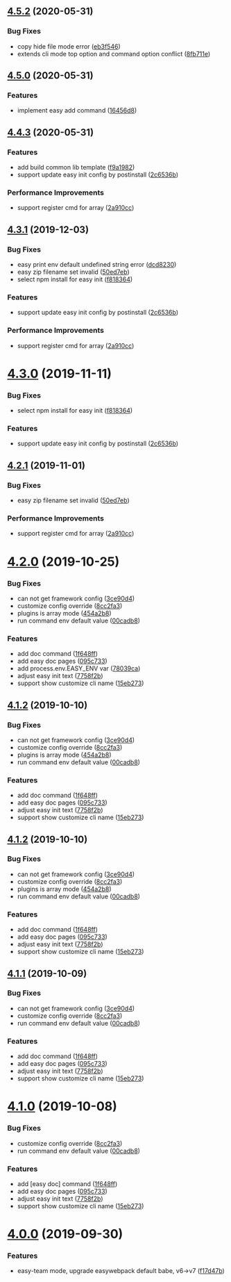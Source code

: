 <a name="4.5.2"></a>
## [4.5.2](https://github.com/easy-team/easywebpack-cli/compare/4.5.1...4.5.2) (2020-05-31)

### Bug Fixes

* copy hide file mode error ([eb3f546](https://github.com/easy-team/easywebpack-cli/commit/eb3f546))
* extends cli mode top option and command option conflict ([8fb711e](https://github.com/easy-team/easywebpack-cli/commit/8fb711e))


<a name="4.5.0"></a>
## [4.5.0](https://github.com/easy-team/easywebpack-cli/compare/4.4.3...4.5.0) (2020-05-31)

### Features

* implement easy add command ([16456d8](https://github.com/easy-team/easywebpack-cli/commit/16456d8))


<a name="4.4.3"></a>
## [4.4.3](https://github.com/easy-team/easywebpack-cli/compare/4.2.0...4.4.3) (2020-05-31)

### Features

* add build common lib template ([f9a1982](https://github.com/easy-team/easywebpack-cli/commit/f9a1982))
* support update easy init config by postinstall ([2c6536b](https://github.com/easy-team/easywebpack-cli/commit/2c6536b))


### Performance Improvements

* support register cmd for array ([2a910cc](https://github.com/easy-team/easywebpack-cli/commit/2a910cc))



<a name="4.3.1"></a>
## [4.3.1](https://github.com/easy-team/easywebpack-cli/compare/4.2.0...4.3.1) (2019-12-03)


### Bug Fixes

* easy print env default undefined string error ([dcd8230](https://github.com/easy-team/easywebpack-cli/commit/dcd8230))
* easy zip filename set invalid ([50ed7eb](https://github.com/easy-team/easywebpack-cli/commit/50ed7eb))
* select npm install for easy init ([f818364](https://github.com/easy-team/easywebpack-cli/commit/f818364))


### Features

* support update easy init config by postinstall ([2c6536b](https://github.com/easy-team/easywebpack-cli/commit/2c6536b))


### Performance Improvements

* support register cmd for array ([2a910cc](https://github.com/easy-team/easywebpack-cli/commit/2a910cc))



<a name="4.3.0"></a>
# [4.3.0](https://github.com/easy-team/easywebpack-cli/commit/2c6536b0855464ab71f59dcdcfdd7915ffc5c79c) (2019-11-11)


### Bug Fixes

* select npm install for easy init ([f818364](https://github.com/easy-team/easywebpack-cli/commit/f818364))


### Features

* support update easy init config by postinstall ([2c6536b](https://github.com/easy-team/easywebpack-cli/commit/2c6536b))


<a name="4.2.1"></a>
## [4.2.1](https://github.com/easy-team/easywebpack-cli/compare/4.2.0...4.2.1) (2019-11-01)


### Bug Fixes

* easy zip filename set invalid ([50ed7eb](https://github.com/easy-team/easywebpack-cli/commit/50ed7eb))


### Performance Improvements

* support register cmd for array ([2a910cc](https://github.com/easy-team/easywebpack-cli/commit/2a910cc))



<a name="4.2.0"></a>
# [4.2.0](https://github.com/easy-team/easywebpack-cli/compare/4.5.1...4.2.0) (2019-10-25)


### Bug Fixes

* can not get framework config ([3ce90d4](https://github.com/easy-team/easywebpack-cli/commit/3ce90d4))
* customize config override ([8cc2fa3](https://github.com/easy-team/easywebpack-cli/commit/8cc2fa3))
* plugins is array mode ([454a2b8](https://github.com/easy-team/easywebpack-cli/commit/454a2b8))
* run command env default value ([00cadb8](https://github.com/easy-team/easywebpack-cli/commit/00cadb8))


### Features

* add doc command ([1f648ff](https://github.com/easy-team/easywebpack-cli/commit/1f648ff))
* add easy doc pages ([095c733](https://github.com/easy-team/easywebpack-cli/commit/095c733))
* add process.env.EASY_ENV var ([78039ca](https://github.com/easy-team/easywebpack-cli/commit/78039ca))
* adjust easy init text ([7758f2b](https://github.com/easy-team/easywebpack-cli/commit/7758f2b))
* support show customize cli name ([15eb273](https://github.com/easy-team/easywebpack-cli/commit/15eb273))



<a name="4.1.2"></a>
## [4.1.2](https://github.com/easy-team/easywebpack-cli/compare/4.5.1...4.1.2) (2019-10-10)


### Bug Fixes

* can not get framework config ([3ce90d4](https://github.com/easy-team/easywebpack-cli/commit/3ce90d4))
* customize config override ([8cc2fa3](https://github.com/easy-team/easywebpack-cli/commit/8cc2fa3))
* plugins is array mode ([454a2b8](https://github.com/easy-team/easywebpack-cli/commit/454a2b8))
* run command env default value ([00cadb8](https://github.com/easy-team/easywebpack-cli/commit/00cadb8))


### Features

* add doc command ([1f648ff](https://github.com/easy-team/easywebpack-cli/commit/1f648ff))
* add easy doc pages ([095c733](https://github.com/easy-team/easywebpack-cli/commit/095c733))
* adjust easy init text ([7758f2b](https://github.com/easy-team/easywebpack-cli/commit/7758f2b))
* support show customize cli name ([15eb273](https://github.com/easy-team/easywebpack-cli/commit/15eb273))



<a name="4.1.2"></a>
## [4.1.2](https://github.com/easy-team/easywebpack-cli/compare/4.5.1...4.1.2) (2019-10-10)


### Bug Fixes

* can not get framework config ([3ce90d4](https://github.com/easy-team/easywebpack-cli/commit/3ce90d4))
* customize config override ([8cc2fa3](https://github.com/easy-team/easywebpack-cli/commit/8cc2fa3))
* plugins is array mode ([454a2b8](https://github.com/easy-team/easywebpack-cli/commit/454a2b8))
* run command env default value ([00cadb8](https://github.com/easy-team/easywebpack-cli/commit/00cadb8))


### Features

* add doc command ([1f648ff](https://github.com/easy-team/easywebpack-cli/commit/1f648ff))
* add easy doc pages ([095c733](https://github.com/easy-team/easywebpack-cli/commit/095c733))
* adjust easy init text ([7758f2b](https://github.com/easy-team/easywebpack-cli/commit/7758f2b))
* support show customize cli name ([15eb273](https://github.com/easy-team/easywebpack-cli/commit/15eb273))



<a name="4.1.1"></a>
## [4.1.1](https://github.com/easy-team/easywebpack-cli/compare/4.5.1...4.1.1) (2019-10-09)


### Bug Fixes

* can not get framework config ([3ce90d4](https://github.com/easy-team/easywebpack-cli/commit/3ce90d4))
* customize config override ([8cc2fa3](https://github.com/easy-team/easywebpack-cli/commit/8cc2fa3))
* run command env default value ([00cadb8](https://github.com/easy-team/easywebpack-cli/commit/00cadb8))


### Features

* add doc command ([1f648ff](https://github.com/easy-team/easywebpack-cli/commit/1f648ff))
* add easy doc pages ([095c733](https://github.com/easy-team/easywebpack-cli/commit/095c733))
* adjust easy init text ([7758f2b](https://github.com/easy-team/easywebpack-cli/commit/7758f2b))
* support show customize cli name ([15eb273](https://github.com/easy-team/easywebpack-cli/commit/15eb273))



<a name="4.1.0"></a>
# [4.1.0](https://github.com/easy-team/easywebpack-cli/compare/4.5.1...4.1.0) (2019-10-08)


### Bug Fixes

* customize config override ([8cc2fa3](https://github.com/easy-team/easywebpack-cli/commit/8cc2fa3))
* run command env default value ([00cadb8](https://github.com/easy-team/easywebpack-cli/commit/00cadb8))


### Features

* add [easy doc] command ([1f648ff](https://github.com/easy-team/easywebpack-cli/commit/1f648ff))
* add easy doc pages ([095c733](https://github.com/easy-team/easywebpack-cli/commit/095c733))
* adjust easy init text ([7758f2b](https://github.com/easy-team/easywebpack-cli/commit/7758f2b))
* support show customize cli name ([15eb273](https://github.com/easy-team/easywebpack-cli/commit/15eb273))



<a name="4.0.0"></a>
# [4.0.0](https://github.com/easy-team/easywebpack-cli/compare/4.0.0) (2019-09-30)


### Features

* easy-team mode, upgrade easywebpack default babe, v6->v7 ([f17d47b](https://github.com/easy-team/easywebpack-cli/commit/f17d47b))

